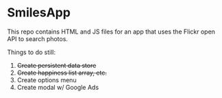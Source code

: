 # SmilesApp
This repo contains HTML and JS files for an app that uses the Flickr open API to search photos.

Things to do still: 
1. <s>Create persistent data store</s> 
2. <s>Create happiness list array, etc. </s>
3. Create options menu 
4. Create modal w/ Google Ads



